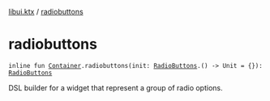 [libui.ktx](README.md) / [radiobuttons](radiobuttons.md)

# radiobuttons

`inline fun `[`Container`](-container/README.md)`.radiobuttons(init: `[`RadioButtons`](-radio-buttons/README.md)`.() -> Unit = {}): `[`RadioButtons`](-radio-buttons/README.md)

DSL builder for a widget that represent a group of radio options.

